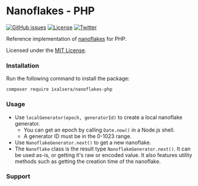 # Nanoflakes - PHP

[//]: # ([![npm]&#40;https://img.shields.io/npm/v/nanoflakes&#41;]&#40;https://www.npmjs.com/package/nanoflakes&#41;)
[![GitHub issues](https://img.shields.io/github/issues/ixalsera/nanoflakes-php)](https://github.com/ixalsera/nanoflakes-php/issues)
[![License](https://img.shields.io/github/license/ixalsera/nanoflakes-php)](https://github.com/ixalsera/nanoflakes-php/tree/master/LICENSE)
[![Twitter](https://img.shields.io/twitter/url?style=social&url=https%3A%2F%2Fgithub.com%2Fnanoflakes%2Fnanoflakes-js)](https://twitter.com/intent/tweet?text=Wow:&url=https%3A%2F%2Fgithub.com%2Fnanoflakes%2Fnanoflakes-js)

Reference implementation of [nanoflakes](https://github.com/nanoflakes/nanoflakes) for PHP.

Licensed under the [MIT License](https://github.com/ixalsera/nanoflakes-php/blob/master/LICENSE).

### Installation

Run the following command to install the package:

```shell
composer require ixalsera/nanoflakes-php
```

### Usage

- Use `localGenerator(epoch, generatorId)` to create a local nanoflake generator.
    - You can get an epoch by calling `Date.now()` in a Node.js shell.
    - A generator ID must be in the 0-1023 range.
- Use `NanoflakeGenerator.next()` to get a new nanoflake.
- The `Nanoflake` class is the result type `NanoflakeGenerator.next()`. It can be used as-is, or getting it's raw or encoded value. It also features utility methods such as getting the creation time of the nanoflake.

### Support
